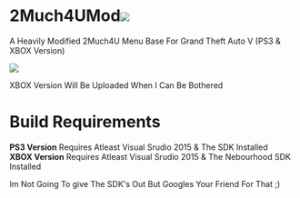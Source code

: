 # 2Much4UMod<a href="https://inception.menu/Discord/"><img src="https://discordapp.com/api/guilds/407992826740211715/embed.png?style=shield"></a>
A Heavily Modified 2Much4U Menu Base For Grand Theft Auto V (PS3 &amp; XBOX Version)

<img src="https://inception.menu/uploads/menubase.jpg">

XBOX Version Will Be Uploaded When I Can Be Bothered

# Build Requirements
<b>PS3 Version</b> Requires Atleast Visual Srudio 2015 & The SDK Installed
<br>
<b>XBOX Version</b> Requires Atleast Visual Srudio 2015 & The Nebourhood SDK Installed

Im Not Going To give The SDK's Out But Googles Your Friend For That ;)
